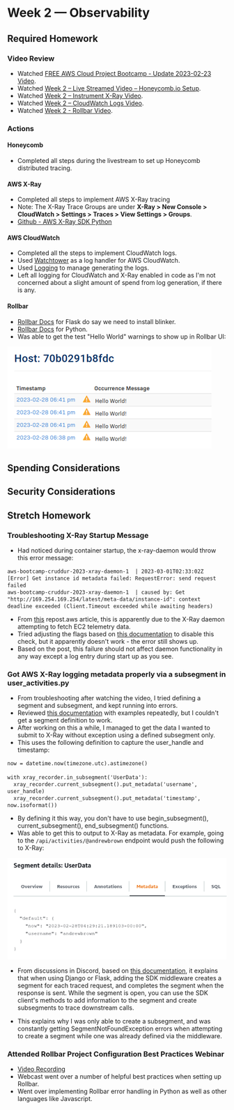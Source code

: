 # Week 2 — Observability

## Required Homework

### Video Review
* Watched [FREE AWS Cloud Project Bootcamp - Update 2023-02-23 Video](https://youtu.be/gQxzMvk6BzM).
* Watched [Week 2 – Live Streamed Video – Honeycomb.io Setup](https://www.youtube.com/live/2GD9xCzRId4?feature=share).
* Watched [Week 2 – Instrument X-Ray Video](https://youtu.be/n2DTsuBrD_A).
* Watched [Week 2 – CloudWatch Logs Video](https://youtu.be/ipdFizZjOF4).
* Watched [Week 2 - Rollbar Video](https://youtu.be/xMBDAb5SEU4).

### Actions

#### Honeycomb

* Completed all steps during the livestream to set up Honeycomb distributed tracing.

#### AWS X-Ray

* Completed all steps to implement AWS X-Ray tracing
* Note:  The X-Ray Trace Groups are under **X-Ray > New Console > CloudWatch > Settings > Traces > View Settings > Groups**.
* [Github - AWS X-Ray SDK Python](https://github.com/aws/aws-xray-sdk-python)

#### AWS CloudWatch

* Completed all the steps to implement CloudWatch logs.
* Used [Watchtower](https://pypi.org/project/watchtower/) as a log handler for AWS CloudWatch.
* Used [Logging](https://docs.python.org/3/library/logging.html) to manage generating the logs.
* Left all logging for CloudWatch and X-Ray enabled in code as I'm not concerned about a slight amount of spend from log generation, if there is any.

#### Rollbar

* [Rollbar Docs](https://docs.rollbar.com/docs/flask) for Flask do say we need to install blinker.
* [Rollbar Docs](https://docs.rollbar.com/docs/python) for Python.
* Was able to get the test "Hello World" warnings to show up in Rollbar UI:

![image](../_docs/assets/week2/RollbarHelloWorld.png)

## Spending Considerations

## Security Considerations

## Stretch Homework

### Troubleshooting X-Ray Startup Message

* Had noticed during container startup, the x-ray-daemon would throw this error message:

```
aws-bootcamp-cruddur-2023-xray-daemon-1  | 2023-03-01T02:33:02Z [Error] Get instance id metadata failed: RequestError: send request failed
aws-bootcamp-cruddur-2023-xray-daemon-1  | caused by: Get "http://169.254.169.254/latest/meta-data/instance-id": context deadline exceeded (Client.Timeout exceeded while awaiting headers)
```
* From [this](https://repost.aws/questions/QUr6JJxyeLRUK5M4tadg944w/x-ray-in-ecs-get-instance-id-metadata-failed) repost.aws article, this is apparently due to the X-Ray daemon attempting to fetch EC2 telemetry data.
* Tried adjusting the flags based on [this documentation](https://docs.aws.amazon.com/xray/latest/devguide/xray-daemon-configuration.html) to disable this check, but it apparently doesn't work - the error still shows up.
* Based on the post, this failure should not affect daemon functionality in any way except a log entry during start up as you see.

### Got AWS X-Ray logging metadata properly via a subsegment in user_activities.py

* From troubleshooting after watching the video, I tried defining a segment and subsegment, and kept running into errors.
* Reviewed [this documentation](https://docs.aws.amazon.com/xray/latest/devguide/xray-sdk-python-subsegments.html) with examples repeatedly, but I couldn't get a segment definition to work.
* After working on this a while, I managed to get the data I wanted to submit to X-Ray without exception using a defined subsegment only.
* This uses the following definition to capture the user_handle and timestamp:

```
now = datetime.now(timezone.utc).astimezone()
    
with xray_recorder.in_subsegment('UserData'):
  xray_recorder.current_subsegment().put_metadata('username', user_handle)
  xray_recorder.current_subsegment().put_metadata('timestamp', now.isoformat())
```

* By defining it this way, you don't have to use begin_subsegment(), current_subsegment(), end_subsegment() functions.
* Was able to get this to output to X-Ray as metadata.  For example, going to the ```/api/activities/@andrewbrown``` endpoint would push the following to X-Ray:

![image](../_docs/assets/week2/X-Ray-UserData.png)

* From discussions in Discord, based on [this documentation](https://docs.aws.amazon.com/xray/latest/devguide/xray-sdk-python.html), it explains that when using Django or Flask, adding the SDK middleware creates a segment for each traced request, and completes the segment when the response is sent. While the segment is open, you can use the SDK client's methods to add information to the segment and create subsegments to trace downstream calls. 

* This explains why I was only able to create a subsegment, and was constantly getting SegmentNotFoundException errors when attempting to create a segment while one was already defined via the middleware.

### Attended Rollbar Project Configuration Best Practices Webinar

* [Video Recording](https://youtu.be/if79J5qJyo8)
* Webcast went over a number of helpful best practices when setting up Rollbar.
* Went over implementing Rollbar error handling in Python as well as other languages like Javascript.
